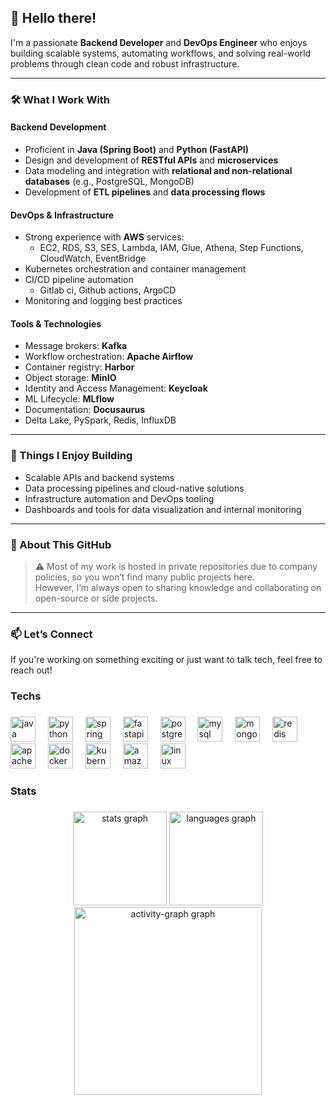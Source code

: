 ## 👋 Hello there!

I'm a passionate **Backend Developer** and **DevOps Engineer** who enjoys building scalable systems, automating workflows, and solving real-world problems through clean code and robust infrastructure.

---

### 🛠️ What I Work With

#### **Backend Development**
- Proficient in **Java (Spring Boot)** and **Python (FastAPI)**
- Design and development of **RESTful APIs** and **microservices**
- Data modeling and integration with **relational and non-relational databases** (e.g., PostgreSQL, MongoDB)
- Development of **ETL pipelines** and **data processing flows**

#### **DevOps & Infrastructure**
- Strong experience with **AWS** services:
  - EC2, RDS, S3, SES, Lambda, IAM, Glue, Athena, Step Functions, CloudWatch, EventBridge
- Kubernetes orchestration and container management
- CI/CD pipeline automation
  - Gitlab ci, Github actions, ArgoCD 
- Monitoring and logging best practices

#### **Tools & Technologies**
- Message brokers: **Kafka**
- Workflow orchestration: **Apache Airflow**
- Container registry: **Harbor**
- Object storage: **MinIO**
- Identity and Access Management: **Keycloak**
- ML Lifecycle: **MLflow**
- Documentation: **Docusaurus**
- Delta Lake, PySpark, Redis, InfluxDB

---

### 🚀 Things I Enjoy Building

- Scalable APIs and backend systems
- Data processing pipelines and cloud-native solutions
- Infrastructure automation and DevOps tooling
- Dashboards and tools for data visualization and internal monitoring

---

### 📂 About This GitHub

> ⚠️ Most of my work is hosted in private repositories due to company policies, so you won’t find many public projects here.  
> However, I’m always open to sharing knowledge and collaborating on open-source or side projects.

---

### 📫 Let’s Connect

If you're working on something exciting or just want to talk tech, feel free to reach out!

###

<h3 align="left">Techs</h3>

###

<div align="left">
  <img src="https://skillicons.dev/icons?i=java" height="40" alt="java logo"  />
  <img width="12" />
  <img src="https://skillicons.dev/icons?i=py" height="40" alt="python logo"  />
  <img width="12" />
  <img src="https://skillicons.dev/icons?i=spring" height="40" alt="spring logo"  />
  <img width="12" />
  <img src="https://skillicons.dev/icons?i=fastapi" height="40" alt="fastapi logo"  />
  <img width="12" />
  <img src="https://skillicons.dev/icons?i=postgres" height="40" alt="postgresql logo"  />
  <img width="12" />
  <img src="https://skillicons.dev/icons?i=mysql" height="40" alt="mysql logo"  />
  <img width="12" />
  <img src="https://skillicons.dev/icons?i=mongodb" height="40" alt="mongodb logo"  />
  <img width="12" />
  <img src="https://skillicons.dev/icons?i=redis" height="40" alt="redis logo"  />
  <img width="12" />
  <img src="https://skillicons.dev/icons?i=kafka" height="40" alt="apachekafka logo"  />
  <img width="12" />
  <img src="https://skillicons.dev/icons?i=docker" height="40" alt="docker logo"  />
  <img width="12" />
  <img src="https://skillicons.dev/icons?i=kubernetes" height="40" alt="kubernetes logo"  />
  <img width="12" />
  <img src="https://skillicons.dev/icons?i=aws" height="40" alt="amazonwebservices logo"  />
  <img width="12" />
  <img src="https://skillicons.dev/icons?i=linux" height="40" alt="linux logo"  />
</div>

###

<h3 align="left">Stats</h3>

###

<div align="center">
  <img src="https://github-readme-stats.vercel.app/api?username=lucas08ben&hide_title=false&hide_rank=false&show_icons=true&include_all_commits=true&count_private=true&disable_animations=false&theme=aura&locale=en&hide_border=false&order=1" height="150" alt="stats graph"  />
  <img src="https://github-readme-stats.vercel.app/api/top-langs?username=lucas08ben&locale=en&hide_title=false&layout=compact&card_width=320&langs_count=5&theme=aura&hide_border=false&order=2" height="150" alt="languages graph"  />
  <img src="https://github-readme-activity-graph.vercel.app/graph?username=lucas08ben&radius=16&theme=redical&area=true&order=5" height="300" alt="activity-graph graph"  />
</div>

###
